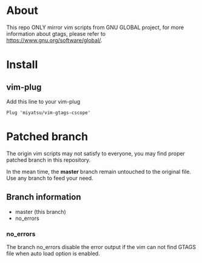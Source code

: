# About

This repo ONLY mirror vim scripts from GNU GLOBAL project, for more
information about gtags, please refer to https://www.gnu.org/software/global/.

# Install

## vim-plug

Add this line to your vim-plug
```
Plug 'miyatsu/vim-gtags-cscope'
```

# Patched branch

The origin vim scripts may not satisfy to everyone, you may find proper
patched branch in this repository.

In the mean time, the **master** branch remain untouched to the original file.
Use any branch to feed your need.

## Branch information

* master (this branch)
* no\_errors

### no\_errors

The branch no\_errors disable the error output if the vim can not find GTAGS
file when auto load option is enabled.

